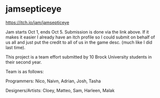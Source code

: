 # jamsepticeye

https://itch.io/jam/jamsepticeye

Jam starts Oct 1, ends Oct 5. Submission is done via the link above. If it makes it easier I already have an itch profile so I could submit on behalf of us all and just put the credit to all of us in the game desc. (much like I did last time).

This project is a team effort submitted by 10 Brock University students in their second year.

Team is as follows:

Programmers:
Nico, Naivn, Adrian, Josh, Tasha

Designers/Artists: 
Cloey, Matteo, Sam, Harleen, Malak
